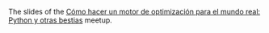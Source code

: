 The slides of the [Cómo hacer un motor de optimización para el mundo real: Python y otras bestias](https://www.meetup.com/es-ES/Python-Sevilla/events/248500798/) meetup.
